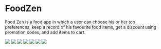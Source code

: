 # FoodZen
Food Zen is a food app in which a user can choose his or her top preferences, keep a record of his favourite food items, get a discount using promotion codes, and add items to cart.

![](ScreenshotImages/LikedFoods.jpg)
![](ScreenshotImages/EmptyCart.jpg)
![](ScreenshotImages/LoginPage.jpg)
![](ScreenshotImages/RegisterPage.jpg)
![](ScreenshotImages/AddItemToCart.jpg)
![](ScreenshotImages/RestaurantFoodItems.jpg)
![](ScreenshotImages/HomePage.jpg)

